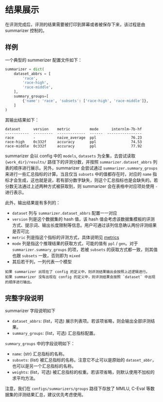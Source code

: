 # 结果展示

在评测完成后，评测的结果需要被打印到屏幕或者被保存下来，该过程是由 summarizer 控制的。

## 样例

一个典型的 summerizer 配置文件如下：

```python
summarizer = dict(
    dataset_abbrs = [
        'race',
        'race-high',
        'race-middle',
    ],
    summary_groups=[
        {'name': 'race', 'subsets': ['race-high', 'race-middle']},
    ]
)
```

其输出结果如下：

```text
dataset      version    metric         mode      internlm-7b-hf
-----------  ---------  -------------  ------  ----------------
race         -          naive_average  ppl                76.23
race-high    0c332f     accuracy       ppl                74.53
race-middle  0c332f     accuracy       ppl                77.92
```

summarizer 会以 config 中的 `models`, `datasets` 为全集，去尝试读取 `{work_dir}/results/` 路径下的评测分数，并按照 `summarizer.dataset_abbrs` 列表的顺序进行展示。另外，summarizer 会尝试通过 `summarizer.summary_groups` 来进行一些汇总指标的计算。当且仅当 `subsets` 中的值都存在时，对应的 `name` 指标才会生成，这也就是说，若有部分数字缺失，则这个汇总指标也是会缺失的。若分数无法通过上述两种方式被获取到，则 summarizer 会在表格中对应项处使用 `-` 进行表示。

此外，输出结果是有多列的：

- `dataset` 列与 `summarizer.dataset_abbrs` 配置一一对应
- `version` 列是这个数据集的 hash 值，该 hash 值会考虑该数据集模板的评测方式、提示词、输出长度限制等信息。用户可通过该列信息确认两份评测结果是否可比
- `metric` 列是指这个指标的评测方式，具体说明见 [metrics](./metrics.md)
- `mode` 列是指这个推理结果的获取方式，可能的值有 `ppl` / `gen`。对于 `summarizer.summary_groups` 的项，若被 `subsets` 的获取方式都一致，则其值也跟 `subsets` 一致，否则即为 `mixed`
- 其后若干列，一列代表一个模型

```note
如果 summarizer 出现在了 config 的定义中，则评测结果输出会按照上述逻辑进行。
如果 summarizer 没有出现在 config 的定义中，则评测结果会按照 `dataset` 中出现的顺序进行输出。
```

## 完整字段说明

summarizer 字段说明如下

- `dataset_abbrs`: (list，可选) 展示列表项。若该项省略，则会输出全部评测结果。
- `summary_groups`: (list，可选) 汇总指标配置。

`summary_groups` 中的字段说明如下：

- `name`: (str) 汇总指标的名称。
- `subsets`: (list) 被汇总指标的名称。注意它不止可以是原始的 `dataset_abbr`，也可以是另一个汇总指标的名称。
- `weights`: (list，可选) 被汇总指标的权重。若该项省略，则默认使用不加权的求平均方法。

注意，我们在 `configs/summarizers/groups` 路径下存放了 MMLU, C-Eval 等数据集的评测结果汇总，建议优先考虑使用。
